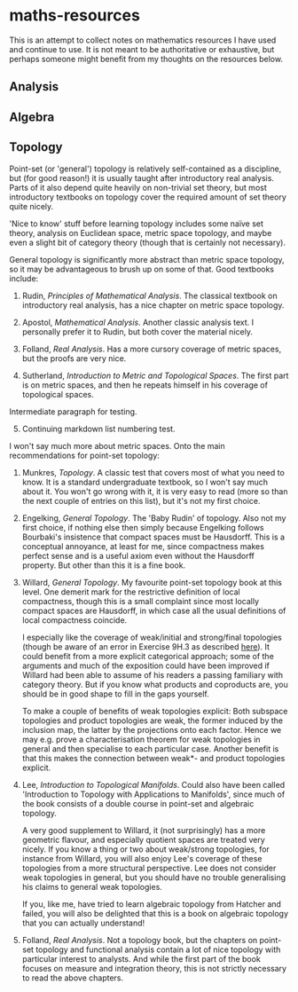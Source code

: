 # maths-resources

This is an attempt to collect notes on mathematics resources I have used and continue to use. It is not meant to be authoritative or exhaustive, but perhaps someone might benefit from my thoughts on the resources below.

## Analysis

## Algebra

## Topology

Point-set (or 'general') topology is relatively self-contained as a discipline, but (for good reason!) it is usually taught after introductory real analysis. Parts of it also depend quite heavily on non-trivial set theory, but most introductory textbooks on topology cover the required amount of set theory quite nicely.

'Nice to know' stuff before learning topology includes some naïve set theory, analysis on Euclidean space, metric space topology, and maybe even a slight bit of category theory (though that is certainly not necessary).

General topology is significantly more abstract than metric space topology, so it may be advantageous to brush up on some of that. Good textbooks include:

1. Rudin, *Principles of Mathematical Analysis*. The classical textbook on introductory real analysis, has a nice chapter on metric space topology.

2. Apostol, *Mathematical Analysis*. Another classic analysis text. I personally prefer it to Rudin, but both cover the material nicely.

3. Folland, *Real Analysis*. Has a more cursory coverage of metric spaces, but the proofs are very nice.

4. Sutherland, *Introduction to Metric and Topological Spaces*. The first part is on metric spaces, and then he repeats himself in his coverage of topological spaces.

Intermediate paragraph for testing.

5. Continuing markdown list numbering test.

I won't say much more about metric spaces. Onto the main recommendations for point-set topology:

1. Munkres, *Topology*. A classic test that covers most of what you need to know. It is a standard undergraduate textbook, so I won't say much about it. You won't go wrong with it, it is very easy to read (more so than the next couple of entries on this list), but it's not my first choice.
2. Engelking, *General Topology*. The 'Baby Rudin' of topology. Also not my first choice, if nothing else then simply because Engelking follows Bourbaki's insistence that compact spaces must be Hausdorff. This is a conceptual annoyance, at least for me, since compactness makes perfect sense and is a useful axiom even without the Hausdorff property. But other than this it is a fine book.
3. Willard, *General Topology*. My favourite point-set topology book at this level. One demerit mark for the restrictive definition of local compactness, though this is a small complaint since most locally compact spaces are Hausdorff, in which case all the usual definitions of local compactness coincide.

    I especially like the coverage of weak/initial and strong/final topologies (though be aware of an error in Exercise 9H.3 as described [here](https://math.stackexchange.com/questions/2370532/can-a-set-be-homeomorphic-to-a-quotient-map-from-itself-making-sense-of-a-probl/)). It could benefit from a more explicit categorical approach; some of the arguments and much of the exposition could have been improved if Willard had been able to assume of his readers a passing familiary with category theory. But if you know what products and coproducts are, you should be in good shape to fill in the gaps yourself.

    To make a couple of benefits of weak topologies explicit: Both subspace topologies and product topologies are weak, the former induced by the inclusion map, the latter by the projections onto each factor. Hence we may e.g. prove a characterisation theorem for weak topologies in general and then specialise to each particular case. Another benefit is that this makes the connection between weak\*- and product topologies explicit.

4. Lee, *Introduction to Topological Manifolds*. Could also have been called 'Introduction to Topology with Applications to Manifolds', since much of the book consists of a double course in point-set and algebraic topology.

    A very good supplement to Willard, it (not surprisingly) has a more geometric flavour, and especially quotient spaces are treated very nicely. If you know a thing or two about weak/strong topologies, for instance from Willard, you will also enjoy Lee's coverage of these topologies from a more structural perspective. Lee does not consider weak topologies in general, but you should have no trouble generalising his claims to general weak topologies.

    If you, like me, have tried to learn algebraic topology from Hatcher and failed, you will also be delighted that this is a book on algebraic topology that you can actually understand!

5. Folland, *Real Analysis*. Not a topology book, but the chapters on point-set topology and functional analysis contain a lot of nice topology with particular interest to analysts. And while the first part of the book focuses on measure and integration theory, this is not strictly necessary to read the above chapters.